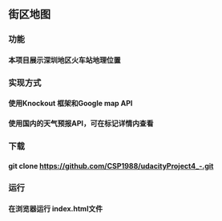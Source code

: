 ## 街区地图

### 功能
#### 本项目展示深圳地区火车站地理位置

### 实现方式
#### 使用Knockout 框架和Google map API
#### 使用国内的天气预报API，可在标记详情内查看

### 下载
#### git clone https://github.com/CSP1988/udacityProject4_-.git

### 运行
#### 在浏览器运行 index.html文件
